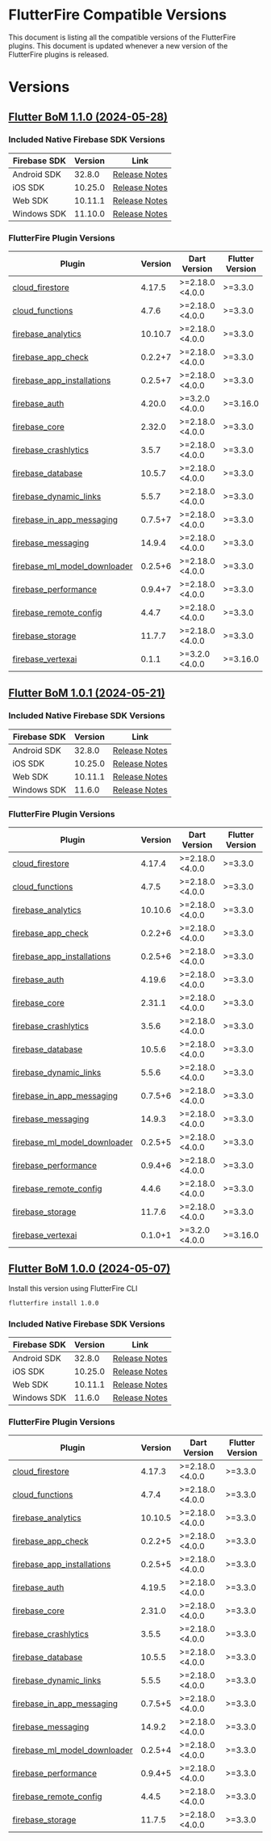 # FlutterFire Compatible Versions

This document is listing all the compatible versions of the FlutterFire plugins. This document is updated whenever a new version of the FlutterFire plugins is released.

# Versions

## [Flutter BoM 1.1.0 (2024-05-28)](https://github.com/firebase/flutterfire/blob/master/CHANGELOG.md#2024-05-28)

<!--- When ready can be included
Install this version using FlutterFire CLI

```bash
flutterfire install 1.1.0
```
-->

### Included Native Firebase SDK Versions
| Firebase SDK | Version | Link |
|--------------|---------|------|
| Android SDK | 32.8.0 | [Release Notes](https://firebase.google.com/support/release-notes/android) |
| iOS SDK | 10.25.0 | [Release Notes](https://firebase.google.com/support/release-notes/ios) |
| Web SDK | 10.11.1 | [Release Notes](https://firebase.google.com/support/release-notes/js) |
| Windows SDK | 11.10.0 | [Release Notes](https://firebase.google.com/support/release-notes/cpp-relnotes) |

### FlutterFire Plugin Versions
| Plugin | Version | Dart Version | Flutter Version |
|--------|---------|--------------|-----------------|
| [cloud_firestore](https://pub.dev/packages/cloud_firestore/versions/4.17.5) | 4.17.5 | >=2.18.0 <4.0.0 | >=3.3.0 |
| [cloud_functions](https://pub.dev/packages/cloud_functions/versions/4.7.6) | 4.7.6 | >=2.18.0 <4.0.0 | >=3.3.0 |
| [firebase_analytics](https://pub.dev/packages/firebase_analytics/versions/10.10.7) | 10.10.7 | >=2.18.0 <4.0.0 | >=3.3.0 |
| [firebase_app_check](https://pub.dev/packages/firebase_app_check/versions/0.2.2+7) | 0.2.2+7 | >=2.18.0 <4.0.0 | >=3.3.0 |
| [firebase_app_installations](https://pub.dev/packages/firebase_app_installations/versions/0.2.5+7) | 0.2.5+7 | >=2.18.0 <4.0.0 | >=3.3.0 |
| [firebase_auth](https://pub.dev/packages/firebase_auth/versions/4.20.0) | 4.20.0 | >=3.2.0 <4.0.0 | >=3.16.0 |
| [firebase_core](https://pub.dev/packages/firebase_core/versions/2.32.0) | 2.32.0 | >=2.18.0 <4.0.0 | >=3.3.0 |
| [firebase_crashlytics](https://pub.dev/packages/firebase_crashlytics/versions/3.5.7) | 3.5.7 | >=2.18.0 <4.0.0 | >=3.3.0 |
| [firebase_database](https://pub.dev/packages/firebase_database/versions/10.5.7) | 10.5.7 | >=2.18.0 <4.0.0 | >=3.3.0 |
| [firebase_dynamic_links](https://pub.dev/packages/firebase_dynamic_links/versions/5.5.7) | 5.5.7 | >=2.18.0 <4.0.0 | >=3.3.0 |
| [firebase_in_app_messaging](https://pub.dev/packages/firebase_in_app_messaging/versions/0.7.5+7) | 0.7.5+7 | >=2.18.0 <4.0.0 | >=3.3.0 |
| [firebase_messaging](https://pub.dev/packages/firebase_messaging/versions/14.9.4) | 14.9.4 | >=2.18.0 <4.0.0 | >=3.3.0 |
| [firebase_ml_model_downloader](https://pub.dev/packages/firebase_ml_model_downloader/versions/0.2.5+6) | 0.2.5+6 | >=2.18.0 <4.0.0 | >=3.3.0 |
| [firebase_performance](https://pub.dev/packages/firebase_performance/versions/0.9.4+7) | 0.9.4+7 | >=2.18.0 <4.0.0 | >=3.3.0 |
| [firebase_remote_config](https://pub.dev/packages/firebase_remote_config/versions/4.4.7) | 4.4.7 | >=2.18.0 <4.0.0 | >=3.3.0 |
| [firebase_storage](https://pub.dev/packages/firebase_storage/versions/11.7.7) | 11.7.7 | >=2.18.0 <4.0.0 | >=3.3.0 |
| [firebase_vertexai](https://pub.dev/packages/firebase_vertexai/versions/0.1.1) | 0.1.1 | >=3.2.0 <4.0.0 | >=3.16.0 |


## [Flutter BoM 1.0.1 (2024-05-21)](https://github.com/firebase/flutterfire/blob/master/CHANGELOG.md#2024-05-21)

<!--- When ready can be included
Install this version using FlutterFire CLI

```bash
flutterfire install 1.0.1
```
-->

### Included Native Firebase SDK Versions
| Firebase SDK | Version | Link |
|--------------|---------|------|
| Android SDK | 32.8.0 | [Release Notes](https://firebase.google.com/support/release-notes/android) |
| iOS SDK | 10.25.0 | [Release Notes](https://firebase.google.com/support/release-notes/ios) |
| Web SDK | 10.11.1 | [Release Notes](https://firebase.google.com/support/release-notes/js) |
| Windows SDK | 11.6.0 | [Release Notes](https://firebase.google.com/support/release-notes/cpp-relnotes) |

### FlutterFire Plugin Versions
| Plugin | Version | Dart Version | Flutter Version |
|--------|---------|--------------|-----------------|
| [cloud_firestore](https://pub.dev/packages/cloud_firestore/versions/4.17.4) | 4.17.4 | >=2.18.0 <4.0.0 | >=3.3.0 |
| [cloud_functions](https://pub.dev/packages/cloud_functions/versions/4.7.5) | 4.7.5 | >=2.18.0 <4.0.0 | >=3.3.0 |
| [firebase_analytics](https://pub.dev/packages/firebase_analytics/versions/10.10.6) | 10.10.6 | >=2.18.0 <4.0.0 | >=3.3.0 |
| [firebase_app_check](https://pub.dev/packages/firebase_app_check/versions/0.2.2+6) | 0.2.2+6 | >=2.18.0 <4.0.0 | >=3.3.0 |
| [firebase_app_installations](https://pub.dev/packages/firebase_app_installations/versions/0.2.5+6) | 0.2.5+6 | >=2.18.0 <4.0.0 | >=3.3.0 |
| [firebase_auth](https://pub.dev/packages/firebase_auth/versions/4.19.6) | 4.19.6 | >=2.18.0 <4.0.0 | >=3.3.0 |
| [firebase_core](https://pub.dev/packages/firebase_core/versions/2.31.1) | 2.31.1 | >=2.18.0 <4.0.0 | >=3.3.0 |
| [firebase_crashlytics](https://pub.dev/packages/firebase_crashlytics/versions/3.5.6) | 3.5.6 | >=2.18.0 <4.0.0 | >=3.3.0 |
| [firebase_database](https://pub.dev/packages/firebase_database/versions/10.5.6) | 10.5.6 | >=2.18.0 <4.0.0 | >=3.3.0 |
| [firebase_dynamic_links](https://pub.dev/packages/firebase_dynamic_links/versions/5.5.6) | 5.5.6 | >=2.18.0 <4.0.0 | >=3.3.0 |
| [firebase_in_app_messaging](https://pub.dev/packages/firebase_in_app_messaging/versions/0.7.5+6) | 0.7.5+6 | >=2.18.0 <4.0.0 | >=3.3.0 |
| [firebase_messaging](https://pub.dev/packages/firebase_messaging/versions/14.9.3) | 14.9.3 | >=2.18.0 <4.0.0 | >=3.3.0 |
| [firebase_ml_model_downloader](https://pub.dev/packages/firebase_ml_model_downloader/versions/0.2.5+5) | 0.2.5+5 | >=2.18.0 <4.0.0 | >=3.3.0 |
| [firebase_performance](https://pub.dev/packages/firebase_performance/versions/0.9.4+6) | 0.9.4+6 | >=2.18.0 <4.0.0 | >=3.3.0 |
| [firebase_remote_config](https://pub.dev/packages/firebase_remote_config/versions/4.4.6) | 4.4.6 | >=2.18.0 <4.0.0 | >=3.3.0 |
| [firebase_storage](https://pub.dev/packages/firebase_storage/versions/11.7.6) | 11.7.6 | >=2.18.0 <4.0.0 | >=3.3.0 |
| [firebase_vertexai](https://pub.dev/packages/firebase_vertexai/versions/0.1.0+1) | 0.1.0+1 | >=3.2.0 <4.0.0 | >=3.16.0 |


## [Flutter BoM 1.0.0 (2024-05-07)](https://github.com/firebase/flutterfire/blob/master/CHANGELOG.md#2024-05-07)

Install this version using FlutterFire CLI

```bash
flutterfire install 1.0.0
```


### Included Native Firebase SDK Versions
| Firebase SDK | Version | Link |
|--------------|---------|------|
| Android SDK | 32.8.0 | [Release Notes](https://firebase.google.com/support/release-notes/android) |
| iOS SDK | 10.25.0 | [Release Notes](https://firebase.google.com/support/release-notes/ios) |
| Web SDK | 10.11.1 | [Release Notes](https://firebase.google.com/support/release-notes/js) |
| Windows SDK | 11.6.0 | [Release Notes](https://firebase.google.com/support/release-notes/cpp-relnotes) |

### FlutterFire Plugin Versions
| Plugin | Version | Dart Version | Flutter Version |
|--------|---------|--------------|-----------------|
| [cloud_firestore](https://pub.dev/packages/cloud_firestore/versions/4.17.3) | 4.17.3 | >=2.18.0 <4.0.0 | >=3.3.0 |
| [cloud_functions](https://pub.dev/packages/cloud_functions/versions/4.7.4) | 4.7.4 | >=2.18.0 <4.0.0 | >=3.3.0 |
| [firebase_analytics](https://pub.dev/packages/firebase_analytics/versions/10.10.5) | 10.10.5 | >=2.18.0 <4.0.0 | >=3.3.0 |
| [firebase_app_check](https://pub.dev/packages/firebase_app_check/versions/0.2.2+5) | 0.2.2+5 | >=2.18.0 <4.0.0 | >=3.3.0 |
| [firebase_app_installations](https://pub.dev/packages/firebase_app_installations/versions/0.2.5+5) | 0.2.5+5 | >=2.18.0 <4.0.0 | >=3.3.0 |
| [firebase_auth](https://pub.dev/packages/firebase_auth/versions/4.19.5) | 4.19.5 | >=2.18.0 <4.0.0 | >=3.3.0 |
| [firebase_core](https://pub.dev/packages/firebase_core/versions/2.31.0) | 2.31.0 | >=2.18.0 <4.0.0 | >=3.3.0 |
| [firebase_crashlytics](https://pub.dev/packages/firebase_crashlytics/versions/3.5.5) | 3.5.5 | >=2.18.0 <4.0.0 | >=3.3.0 |
| [firebase_database](https://pub.dev/packages/firebase_database/versions/10.5.5) | 10.5.5 | >=2.18.0 <4.0.0 | >=3.3.0 |
| [firebase_dynamic_links](https://pub.dev/packages/firebase_dynamic_links/versions/5.5.5) | 5.5.5 | >=2.18.0 <4.0.0 | >=3.3.0 |
| [firebase_in_app_messaging](https://pub.dev/packages/firebase_in_app_messaging/versions/0.7.5+5) | 0.7.5+5 | >=2.18.0 <4.0.0 | >=3.3.0 |
| [firebase_messaging](https://pub.dev/packages/firebase_messaging/versions/14.9.2) | 14.9.2 | >=2.18.0 <4.0.0 | >=3.3.0 |
| [firebase_ml_model_downloader](https://pub.dev/packages/firebase_ml_model_downloader/versions/0.2.5+4) | 0.2.5+4 | >=2.18.0 <4.0.0 | >=3.3.0 |
| [firebase_performance](https://pub.dev/packages/firebase_performance/versions/0.9.4+5) | 0.9.4+5 | >=2.18.0 <4.0.0 | >=3.3.0 |
| [firebase_remote_config](https://pub.dev/packages/firebase_remote_config/versions/4.4.5) | 4.4.5 | >=2.18.0 <4.0.0 | >=3.3.0 |
| [firebase_storage](https://pub.dev/packages/firebase_storage/versions/11.7.5) | 11.7.5 | >=2.18.0 <4.0.0 | >=3.3.0 |




